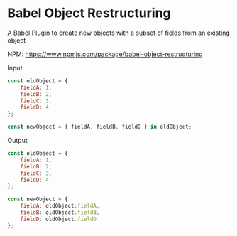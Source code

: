 # Babel Object Restructuring
A Babel Plugin to create new objects with a subset of fields from an existing object

NPM: https://www.npmjs.com/package/babel-object-restructuring

Input
```js
const oldObject = {
    fieldA: 1,
    fieldB: 2,
    fieldC: 3,
    fieldD: 4
};

const newObject = { fieldA, fieldB, fieldD } in oldObject;
```

Output
```js
const oldObject = {
    fieldA: 1,
    fieldB: 2,
    fieldC: 3,
    fieldD: 4
};

const newObject = {
    fieldA: oldObject.fieldA,
    fieldB: oldObject.fieldB,
    fieldD: oldObject.fieldD
};
```

